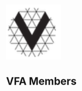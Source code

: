 [<img src="./img/vfa_logo.PNG" alt="drawing" width="150"/>](<a href="https://www.volumetricformat.org/" target="_blank">
)

# VFA Members



